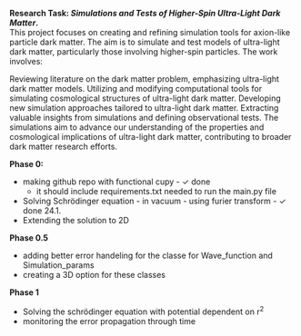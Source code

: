**Research Task: *Simulations and Tests of Higher-Spin Ultra-Light Dark Matter*.** \
This project focuses on creating and refining simulation tools for axion-like particle dark matter. The aim is to simulate and test models of ultra-light dark matter, particularly those involving higher-spin particles. The work involves:

Reviewing literature on the dark matter problem, emphasizing ultra-light dark matter models.
Utilizing and modifying computational tools for simulating cosmological structures of ultra-light dark matter.
Developing new simulation approaches tailored to ultra-light dark matter.
Extracting valuable insights from simulations and defining observational tests.
The simulations aim to advance our understanding of the properties and cosmological implications of ultra-light dark matter, contributing to broader dark matter research efforts.


**Phase 0:**
- making github repo with functional cupy - ✓ done
  - it should include requirements.txt needed to run the main.py file
- Solving Schrödinger equation - in vacuum - using furier transform - ✓ done 24.1.
- Extending the solution to 2D

**Phase 0.5**
- adding better error handeling for the classe for Wave_function and Simulation_params
- creating a 3D option for these classes

**Phase 1** 
- Solving the schrödinger equation with potential dependent on r<sup>2</sup> 
- monitoring the error propagation through time 